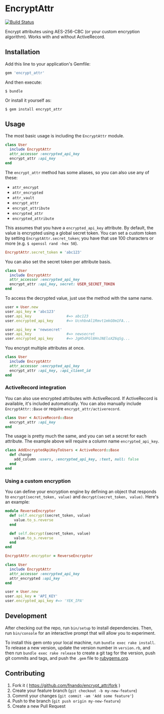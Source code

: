 # EncryptAttr

[![Build Status](https://travis-ci.org/fnando/encrypt_attr.svg)](https://travis-ci.org/fnando/encrypt_attr)

Encrypt attributes using AES-256-CBC (or your custom encryption algorithm). Works with and without ActiveRecord.

## Installation

Add this line to your application's Gemfile:

```ruby
gem 'encrypt_attr'
```

And then execute:

    $ bundle

Or install it yourself as:

    $ gem install encrypt_attr

## Usage

The most basic usage is including the `EncryptAttr` module.

```ruby
class User
  include EncryptAttr
  attr_accessor :encrypted_api_key
  encrypt_attr :api_key
end
```

The `encrypt_attr` method has some aliases, so you can also use any of these:

- `attr_encrypt`
- `attr_encrypted`
- `attr_vault`
- `encrypt_attr`
- `encrypt_attribute`
- `encrypted_attr`
- `encrypted_attribute`

This assumes that you have a `encrypted_api_key` attribute. By default, the value is encrypted using a global secret token. You can set a custom token by setting `EncryptAttr.secret_token`; you have that use 100 characters or more (e.g. `$ openssl rand -hex 50`).

```ruby
EncryptAttr.secret_token = 'abc123'
```

You can also set the secret token per attribute basis.

```ruby
class User
  include EncryptAttr
  attr_accessor :encrypted_api_key
  encrypt_attr :api_key, secret: USER_SECRET_TOKEN
end
```

To access the decrypted value, just use the method with the same name.

```ruby
user = User.new
user.api_key = 'abc123'
user.api_key                #=> abc123
user.encrypted_api_key      #=> UcnhbnAl1Rmvt1mkG0m1FA...

user.api_key = 'newsecret'
user.api_key                #=> newsecret
user.encrypted_api_key      #=> JgH5dFGl8HnJNEloXZ6qSg...
```

You encrypt multiple attributes at once.

```ruby
class User
  include EncryptAttr
  attr_accessor :encrypted_api_key
  encrypt_attr :api_key, :api_client_id
end
```

### ActiveRecord integration

You can also use encrypted attributes with ActiveRecord. If ActiveRecord is available, it's included automatically. You can also manually include `EncryptAttr::Base` or require `encrypt_attr/activerecord`.

```ruby
class User < ActiveRecord::Base
  encrypt_attr :api_key
end
```

The usage is pretty much the same, and you can set a secret for each attribute. The example above will require a column name `encrypted_api_key`.

```ruby
class AddEncryptedApiKeyToUsers < ActiveRecord::Base
  def change
    add_column :users, :encrypted_api_key, :text, null: false
  end
end
```

### Using a custom encryption

You can define your encryption engine by defining an object that responds to `encrypt(secret_token, value)` and `decrypt(secret_token, value)`. Here's an example:

```ruby
module ReverseEncryptor
  def self.encrypt(secret_token, value)
    value.to_s.reverse
  end

  def self.decrypt(secret_token, value)
    value.to_s.reverse
  end
end

EncryptAttr.encryptor = ReverseEncryptor

class User
  include EncryptAttr
  attr_accessor :encrypted_api_key
  attr_encrypted :api_key
end

user = User.new
user.api_key = 'API_KEY'
user.encrypted_api_key #=> 'YEK_IPA'
```

## Development

After checking out the repo, run `bin/setup` to install dependencies. Then, run `bin/console` for an interactive prompt that will allow you to experiment.

To install this gem onto your local machine, run `bundle exec rake install`. To release a new version, update the version number in `version.rb`, and then run `bundle exec rake release` to create a git tag for the version, push git commits and tags, and push the `.gem` file to [rubygems.org](https://rubygems.org).

## Contributing

1. Fork it ( https://github.com/fnando/encrypt_attr/fork )
2. Create your feature branch (`git checkout -b my-new-feature`)
3. Commit your changes (`git commit -am 'Add some feature'`)
4. Push to the branch (`git push origin my-new-feature`)
5. Create a new Pull Request
